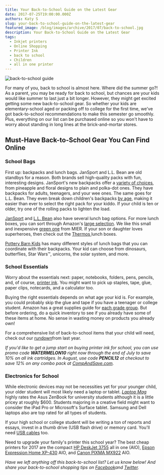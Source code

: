 ```yaml
---
title: Your Back-to-School Guide on the Latest Gear
date: 2017-07-25T19:00:00.000Z
authors: Katy S
slug: your-back-to-school-guide-on-the-latest-gear
featured_image: /blog/images/archive/2017/07/back-to-school.jpg
description: Your Back-to-School Guide on the Latest Gear
tags:
  - Inkjet printers
  - Online Shopping
  - Printer Ink
  - back to school
  - Children
  - all in one printer
---
```

![back-to-school guide](/blog/images/back-to-school.jpg "back to school")

For many of you, back to school is almost here. Where did the summer go?! As a parent, you may be ready for back to school, but chances are your kids would like summer to last just a bit longer. However, they might get excited getting some new back-to-school gear. So whether your kids are elementary-school aged or packing off to college for the first time, we've got back-to-school recommendations to make this semester go smoothly. Plus, everything on our list can be purchased online so you won't have to worry about standing in long lines at the brick-and-mortar stores.

## Must-Have Back-to-School Gear You Can Find Online

### School Bags

First up: backpacks and lunch bags. JanSport and L.L. Bean are old standbys for a reason. Both brands sell high-quality packs with fun, interesting designs. JanSport's new backpacks offer a [variety of choices](https://www.jansport.com/shop/en/jansport-us/whats-new/new-products), from pineapple and floral designs to plain and polka-dot ones. They have backpacks for adults, teenagers, and your wee ones. The same goes for L.L. Bean. They even break down children's backpacks [by age](https://www.llbean.com/llb/shop/818?page=school-backpacks&nav=ln-816&csp=f&bc=), making it easier than ever to select the right pack for your kiddo. If your child is ten or older, try one of the rolling packs to lighten the load.

[JanSport](https://www.jansport.com/shop/en/jansport-us/lunch-bags) and [L.L. Bean](https://www.llbean.com/llb/shop/514248?page=kids-lunch-boxes&nav=ln-514247&csp=f&bc=) also have several lunch bag options. For more lunch boxes, you can sort through Amazon's [large selection](https://www.amazon.com/b/ref=gbps%5Fftr%5Fm14%5Fd2a2%5FsubTitle%5FLunchBag?&node=16932236011&pf%5Frd%5Fm=ATVPDKIKX0DER&pf%5Frd%5Fs=merchandised-search-14&pf%5Frd%5Fr=AXF2DD2X05S69711VBQT&pf%5Frd%5Ft=101&pf%5Frd%5Fp=cee7bb31-ab41-41a1-8594-1d6189cfd2a2&pf%5Frd%5Fi=16932236011&gb%5Ff%5Fbts17-backpacks=dealTypes:EVENT%5FDEAL,dealStates:AVAILABLE%252CWAITLIST%252CWAITLISTFULL%252CUPCOMING%252CEXPIRED%252CSOLDOUT,subTitle:Lunch%252520Bags&ie=UTF8). We like this small and inexpensive [green one](https://www.amazon.com/dp/B01FQA0Z08/ref=gbps%5Fimg%5Fm14%5Fd2a2%5Fa3b45c74?smid=AOS50KZQHSN13&pf%5Frd%5Fp=cee7bb31-ab41-41a1-8594-1d6189cfd2a2&pf%5Frd%5Fs=merchandised-search-14&pf%5Frd%5Ft=101&pf%5Frd%5Fi=16932236011&pf%5Frd%5Fm=ATVPDKIKX0DER&pf%5Frd%5Fr=B62G06G1TPBMNDJ22EVQ&th=1) from MIER. If your son or daughter loves superheroes, then check out the [Thermos ](https://www.amazon.com/s?k=lunch+kits&i=specialty-aps&srs=2530615011&ref=nb_sb_noss)lunch boxes.

[Pottery Barn Kids](https://www.potterybarnkids.com/shop/backpacks-luggage/shop-all-lunch-bags/?cm%5Ftype=gnav) has many different styles of lunch bags that you can coordinate with their backpacks. Your kid can choose from dinosaurs, butterflies, Star Wars™, unicorns, the solar system, and more.

### School Essentials

Worry about the essentials next: paper, notebooks, folders, pens, pencils, and, of course, [printer ink](https://www.compandsave.com). You might want to pick up staples, tape, glue, paper clips, notecards, and a calculator too. 

Buying the right essentials depends on what age your kid is. For example, you could probably skip the glue and tape if you have a teenager or college student. Amazon has a great supplies guide for [each grade group](https://www.amazon.com/b/ref=s9%5Facss%5Fot%5Fcg%5Fsl17par%5Fmd1%5Fw?node=1065840&pf%5Frd%5Fm=ATVPDKIKX0DER&pf%5Frd%5Fs=bottom-2&pf%5Frd%5Fr=KXWT6TH4W55KMSR0DEZF&pf%5Frd%5Ft=31201&pf%5Frd%5Fp=0efbab19-cc7e-4c92-b324-92d09fcaa65c&pf%5Frd%5Fi=31201). But before ordering, do a quick inventory to see if you already have some of these items at home. No sense in wasting money on products you already own!

For a comprehensive list of back-to-school items that your child will need, check out our [rundown](https://blog.compandsave.com/2016/08/what-your-kids-need-for-back-to-school.html)from last year.

*If you'd like to get a jump start on buying printer ink for school, you can use promo code **WATERMELON10** right now through the end of July to save 10% on all ink cartridges. In August, use code **PENCIL12** at checkout to save 12% on any combo pack at [CompAndSave.com](https://www.compandsave.com).*

### Electronics for School

While electronic devices may not be necessities yet for your younger child, your older student will most likely need a laptop or tablet. *[Laptop Mag](https://www.laptopmag.com/reviews/laptops/asus-zenbook-ux330ua)* highly rates the Asus ZenBook for university students although it is a little pricey at roughly $600. Students majoring in a creative field might want to consider the iPad Pro or Microsoft's Surface tablet. Samsung and Dell laptops also are top rated for all types of students.

If your high school or college student will be writing a ton of reports and essays, invest in a thumb drive (USB flash drive) or memory card. You'll need [USB cables](https://www.compandsave.com/usb-cables) too.

Need to upgrade your family's printer this school year? The best cheap printers for 2017 are the compact [HP DeskJet 3755](https://www.compandsave.com/hp/65xl-ink-cartridges/n9k04an-n9k03an-2-combo) all in one (AIO), [Epson Expression Home XP-430](https://www.compandsave.com/epson/288xl-ink-cartridges/t288xl-4-combo) AIO, and [Canon PIXMA MX922](https://www.compandsave.com/canon/250-251-xl-ink-cartridges/pgi-250xl-cli-251xl-5-combo) AIO.

*Have we left anything off this back-to-school list? Let us know below! And share your back-to-school shopping tips on [Facebook](https://www.facebook.com/compandsave.ink)and [Twitter](https://twitter.com/compandsave).*